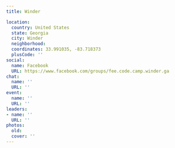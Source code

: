 ```yaml
---
title: Winder

location:
  country: United States
  state: Georgia
  city: Winder
  neighborhood: 
  coordinates: 33.991035, -83.718373
  plusCode: ''
social:
  name: Facebook
  URL: https://www.facebook.com/groups/fee.code.camp.winder.ga
chat:
  name: ''
  URL: ''
event:
  name: ''
  URL: ''
leaders:
- name: ''
  URL: ''
photos:
  old: 
  cover: ''
---
```

